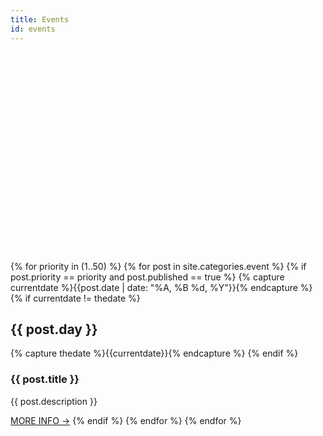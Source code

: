 ```yaml
---
title: Events
id: events
---
```


<!doctype html>
<head>
  <title>Events</title>
  <script type="text/javascript" src="http://leaflet.cloudmade.com/dist/leaflet.js"></script>
  <link rel="stylesheet" href="http://leaflet.cloudmade.com/dist/leaflet.css" />
  <!--[if lte IE 8]><link rel="stylesheet" href="http://leaflet.cloudmade.com/dist/leaflet.ie.css" /><![endif]-->
  <script type="text/javascript" src="http://maps.stamen.com/js/tile.stamen.js?v1.3.0"></script>
  <style type="text/css">
  .map {
      width: 600px;
      height: 320px;
      margin: 0 0 1em 0;
  }
  </style>
</head>
<body>

<!--
  <div class="event" style="position: absolute; left: 0px; top: 0px;">
      <h2>MONDAY 15</h2>
      <div class="content">
           <h3>VANCOUVER URBAN DESIGN AWARDS</h3>
          <p>This inaugural event recognizes and celebrates excellence in architecture and urban design in Vancouver.</p>
           </div>
      <a target="_blank" href="http://vancouver.ca/home-property-development/urban-design-awards.aspx" class="highlight">MORE INFO →</a>
        
              <div class="content">
           <h3>SALA EXHIBIT - CONCEPTUALIZING THE TECHNICAL</h3>
          <p>Studio work produced in a collaboration between the School of Architecture and Landscape Architecture and the UBC First Nations House of Learning. Projects explore the concept of “Research Centre” development in one of four institutional variants: centre, museum, archive, or memorial. Runs to September 19.</p>
           </div>
      <a target="_blank" href="http://www.aibc.ca/membersite/celebrating-architecture/aibc-gallery/" class="highlight">MORE INFO →</a>

    </div>
-->

<div id="map" class="map"></div>
<script type="text/javascript">
  var map = new L.Map('map', {
    center: new L.LatLng(37.8, -122.4),
    zoom: 10
  });
  map.addLayer(new L.StamenTileLayer('toner', {
    detectRetina: true
  }));
  var group = new L.featureGroup();
</script>

{% for priority in (1..50) %}
  {% for post in site.categories.event %}
    {% if post.priority == priority and post.published == true %}
      {% capture currentdate %}{{post.date | date: "%A, %B %d, %Y"}}{% endcapture %}
      {% if currentdate != thedate %}
        <h2>{{ post.day }}</h2>
        {% capture thedate %}{{currentdate}}{% endcapture %} 
      {% endif %}
      <div class="content">
        <h3>{{ post.title }}</h3>
        <p>{{ post.description }}</p>
      </div>
      <a target="_blank" href="{{ post.eventUrl }}" class="highlight">MORE INFO &rarr;</a>
      <script type="text/javascript">
      L.marker([{{ post.latitude }}, {{ post.longitude }}]).addTo(group);
      </script>
    {% endif %}
  {% endfor %}
{% endfor %}

<script type="text/javascript">map.fitBounds(group.getBounds());</script>
</body>

</html>


